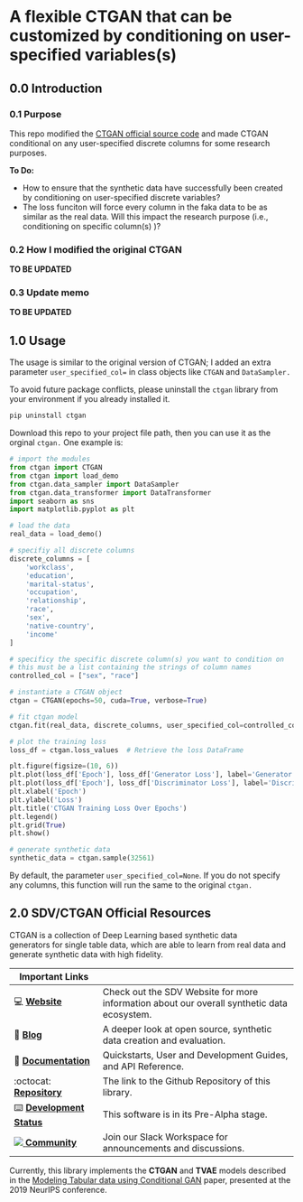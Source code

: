 # A flexible CTGAN that can be customized by conditioning on user-specified variables(s)

## 0.0 Introduction  
### 0.1 Purpose  
This repo modified the [CTGAN official source code](https://github.com/sdv-dev/CTGAN) and made CTGAN conditional on any user-specified discrete columns for some research purposes.    

**To Do:**   
- How to ensure that the synthetic data have successfully been created by conditioning on user-specified discrete variables?
- The loss funciton will force every column in the faka data to be as similar as the real data. Will this impact the research purpose (i.e., conditioning on specific column(s) )?

### 0.2 How I modified the original CTGAN  
**TO BE UPDATED**  

### 0.3 Update memo  
**TO BE UPDATED**

## 1.0 Usage  

The usage is similar to the original version of CTGAN; I added an extra parameter `user_specified_col=` in class objects like  `CTGAN` and `DataSampler.`   

To avoid future package conflicts, please uninstall the `ctgan` library from your environment if you already installed it.  
```python
pip uninstall ctgan
```

Download this repo to your project file path, then you can use it as the orginal `ctgan.` One example is:   
```Python
# import the modules
from ctgan import CTGAN
from ctgan import load_demo
from ctgan.data_sampler import DataSampler
from ctgan.data_transformer import DataTransformer
import seaborn as sns
import matplotlib.pyplot as plt

# load the data
real_data = load_demo()

# specifiy all discrete columns
discrete_columns = [
    'workclass',
    'education',
    'marital-status',
    'occupation',
    'relationship',
    'race',
    'sex',
    'native-country',
    'income'
]

# specificy the specific discrete column(s) you want to condition on
# this must be a list containing the strings of column names
controlled_col = ["sex", "race"]

# instantiate a CTGAN object
ctgan = CTGAN(epochs=50, cuda=True, verbose=True)

# fit ctgan model
ctgan.fit(real_data, discrete_columns, user_specified_col=controlled_col)

# plot the training loss
loss_df = ctgan.loss_values  # Retrieve the loss DataFrame

plt.figure(figsize=(10, 6))
plt.plot(loss_df['Epoch'], loss_df['Generator Loss'], label='Generator Loss', color='blue')
plt.plot(loss_df['Epoch'], loss_df['Discriminator Loss'], label='Discriminator Loss', color='orange')
plt.xlabel('Epoch')
plt.ylabel('Loss')
plt.title('CTGAN Training Loss Over Epochs')
plt.legend()
plt.grid(True)
plt.show()

# generate synthetic data
synthetic_data = ctgan.sample(32561)
```

By default, the parameter `user_specified_col=None`. If you do not specify any columns, this function will run the same to the original `ctgan.`


## 2.0 SDV/CTGAN Official Resources

CTGAN is a collection of Deep Learning based synthetic data generators for single table data, which are able to learn from real data and generate synthetic data with high fidelity.

| Important Links                               |                                                                      |
| --------------------------------------------- | -------------------------------------------------------------------- |
| :computer: **[Website]**                      | Check out the SDV Website for more information about our overall synthetic data ecosystem.|
| :orange_book: **[Blog]**                      | A deeper look at open source, synthetic data creation and evaluation.|
| :book: **[Documentation]**                    | Quickstarts, User and Development Guides, and API Reference.         |
| :octocat: **[Repository]**                    | The link to the Github Repository of this library.                   |
| :keyboard: **[Development Status]**           | This software is in its Pre-Alpha stage.                             |
| [![][Slack Logo] **Community**][Community]    | Join our Slack Workspace for announcements and discussions.          |

[Website]: https://sdv.dev
[Blog]: https://datacebo.com/blog
[Documentation]: https://bit.ly/sdv-docs
[Repository]: https://github.com/sdv-dev/CTGAN
[License]: https://github.com/sdv-dev/CTGAN/blob/main/LICENSE
[Development Status]: https://pypi.org/search/?c=Development+Status+%3A%3A+2+-+Pre-Alpha
[Slack Logo]: https://github.com/sdv-dev/SDV/blob/stable/docs/images/slack.png
[Community]: https://bit.ly/sdv-slack-invite

Currently, this library implements the **CTGAN** and **TVAE** models described in the [Modeling Tabular data using Conditional GAN](https://arxiv.org/abs/1907.00503) paper, presented at the 2019 NeurIPS conference.

